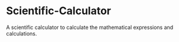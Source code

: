 # Scientific-Calculator
 A scientific calculator to calculate the mathematical expressions and calculations.
